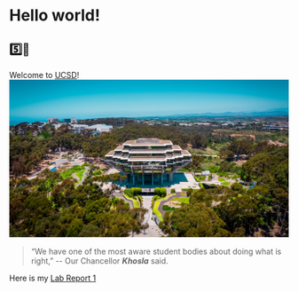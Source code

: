 # Hello world!

## 5️⃣🐯

Welcome to [UCSD](https://ucsd.edu/)!
![Image1](Lib.jpg)

> “We have one of the most aware student bodies about doing what is right,” -- Our Chancellor ***Khosla*** said.

Here is my [Lab Report 1]()
